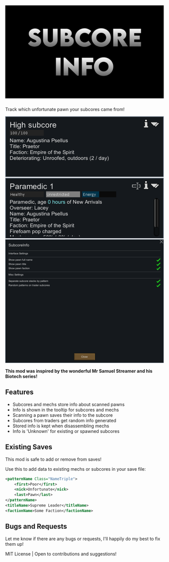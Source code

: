 # ![SubcoreInfo](./About/Preview.png)

Track which unfortunate pawn your subcores came from!

![Subcore Info](./Images/SubcoreInfo.png)
![Mech Info](./Images/MechInfo.png)
![Settings](./Images/Settings.png)

**This mod was inspired by the wonderful Mr Samuel Streamer and his Biotech series!**

## Features

- Subcores and mechs store info about scanned pawns
- Info is shown in the tooltip for subcores and mechs
- Scanning a pawn saves their info to the subcore
- Subcores from traders get random info generated
- Stored info is kept when disassembling mechs
- Info is 'Unknown' for existing or spawned subcores

## Existing Saves

This mod is safe to add or remove from saves!

Use this to add data to existing mechs or subcores in your save file:
```xml
<patternName Class="NameTriple">
	<first>Poor</first>
	<nick>Unfortunate</nick>
	<last>Pawn</last>
</patternName>
<titleName>Supreme Leader</titleName>
<factionName>Some Faction</factionName>
```

## Bugs and Requests

Let me know if there are any bugs or requests, I'll happily do my best to fix them up!

MIT License | Open to contributions and suggestions!
